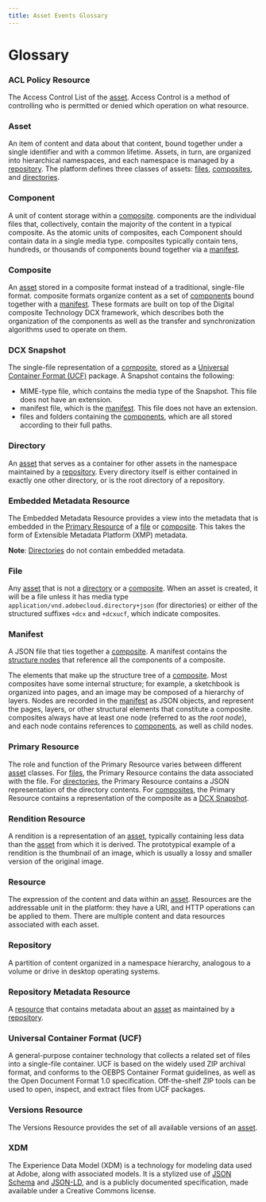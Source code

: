 ```yaml
---
title: Asset Events Glossary
---
```


# Glossary

### ACL Policy Resource

The Access Control List of the [asset](#asset). Access Control is a method of controlling who is permitted or denied which operation on what resource.

### Asset

An item of content and data about that content, bound together under a single identifier and with a common lifetime. Assets, in turn, are organized into hierarchical namespaces, and each namespace is managed by a [repository](#repository). The platform defines three classes of assets: [files](#file), [composites](#composite), and [directories](#directory).

### Component

A unit of content storage within a [composite](#composite). components are the individual files that, collectively, contain the majority of the content in a typical composite. As the atomic units of composites, each Component should contain data in a single media type.
composites typically contain tens, hundreds, or thousands of components bound together via a [manifest](#manifest).

### Composite

An [asset](#asset) stored in a composite format instead of a traditional, single-file format. composite formats organize content as a set of [components](#component) bound together with a [manifest](#manifest). These formats are built on top of the Digital composite Technology DCX framework, which describes both the organization of the components as well as the transfer and synchronization algorithms used to operate on them.

### DCX Snapshot

The single-file representation of a [composite](#composite), stored as a [Universal Container Format (UCF)](#universal-container-format-ucf) package. A Snapshot contains the following:

- MIME-type file, which contains the media type of the Snapshot. This file does not have an extension.
- manifest file, which is the [manifest](#manifest). This file does not have an extension.
- files and folders containing the [components](#component), which are all stored according to their full paths.

### Directory

An [asset](#asset) that serves as a container for other assets in the namespace maintained by a [repository](#repository). Every directory itself is either contained in exactly one other directory, or is the root directory of a repository.

### Embedded Metadata Resource

The Embedded Metadata Resource provides a view into the metadata that is embedded in the [Primary Resource](#primary-resource) of a [file](#file) or [composite](#composite). This takes the form of Extensible Metadata Platform (XMP) metadata.

**Note**: [Directories](#directory) do not contain embedded metadata.

### File

Any [asset](#asset) that is not a [directory](#directory) or a [composite](#composite). When an asset is created, it will be a file unless it has media type `application/vnd.adobecloud.directory+json` (for directories) or either of the structured suffixes `+dcx` and `+dcxucf`, which indicate composites.

### Manifest

A JSON file that ties together a [composite](#composite). A manifest contains the [structure nodes](#structure-nodes) that reference all the components of a composite.

The elements that make up the structure tree of a [composite](#composite). Most composites have some internal structure; for example, a sketchbook is organized into pages, and an image may be composed of a hierarchy of layers. Nodes are recorded in the [manifest](#manifest) as JSON objects, and represent the pages, layers, or other structural elements that constitute a composite. composites always have at least one node (referred to as the _root node_), and each node contains references to [components](#component), as well as child nodes.

### Primary Resource

The role and function of the Primary Resource varies between different [asset](#asset) classes. For [files](#file), the Primary Resource contains the data associated with the file. For [directories](#directory), the Primary Resource contains a JSON representation of the directory contents. For [composites](#composite), the Primary Resource contains a representation of the composite as a [DCX Snapshot](#dcx-snapshot).

### Rendition Resource

A rendition is a representation of an [asset](#asset), typically containing less data than the [asset](#asset) from which it is derived. The prototypical example of a rendition is the thumbnail of an image, which is usually a lossy and smaller version of the original image.

### Resource

The expression of the content and data within an [asset](#asset). Resources are the addressable unit in the platform: they have a URI, and HTTP operations can be applied to them. There are multiple content and data resources associated with each asset.

### Repository

A partition of content organized in a namespace hierarchy, analogous to a volume or drive in desktop operating systems.

### Repository Metadata Resource

A [resource](#resource) that contains metadata about an [asset](#asset) as maintained by a [repository](#repository).

### Universal Container Format (UCF)

A general-purpose container technology that collects a related set of files into a single-file container. UCF is based on the widely used ZIP archival format, and conforms to the OEBPS Container Format guidelines, as well as the Open Document Format 1.0 specification. Off-the-shelf ZIP tools can be used to open, inspect, and extract files from UCF packages.

### Versions Resource

The Versions Resource provides the set of all available versions of an [asset](#asset).

### XDM

The Experience Data Model (XDM) is a technology for modeling data used at Adobe, along with associated models. It is a stylized use of [JSON Schema](https://json-schema.org/) and [JSON-LD](https://json-ld.org/), and is a publicly documented specification, made available under a Creative Commons license.